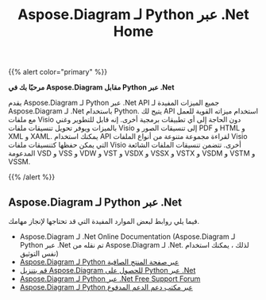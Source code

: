 ﻿---
title: Aspose.Diagram لـ Python عبر .Net Home
type: docs
weight: 40
url: /ar/python-net/
---
{{% alert color="primary" %}} 


**مرحبًا بك في Aspose.Diagram مقابل Python عبر .Net**

يقدم Aspose.Diagram لـ Python عبر .Net API جميع الميزات المفيدة لـ Aspose.Diagram لـ .Net باستخدام Python. يتيح لك API استخدام ميزاته القوية للعمل مع ملفات Visio دون الحاجة إلى أي تطبيقات برمجية أخرى. إنه قابل للتطوير وغني بالميزات ويوفر تحويل تنسيقات ملفات Visio إلى تنسيقات الصور و PDF و HTML و XML و XAML. يمكنك استخدام API لقراءة مجموعة متنوعة من أنواع الملفات Visio التي يمكن حفظها كتنسيقات ملفات Visio أخرى. تتضمن تنسيقات الملفات الشائعة المدعومة VSD و VSS و VDW و VST و VSDX و VSSX و VSTX و VSDM و VSTM و VSSM.

{{% /alert %}} 
## **Aspose.Diagram لـ Python عبر .Net**
فيما يلي روابط لبعض الموارد المفيدة التي قد تحتاجها لإنجاز مهامك.

- Aspose.Diagram لـ .Net Online Documentation (Aspose.Diagram لـ Python عبر .Net تم نقله من Aspose.Diagram لـ .Net. لذلك ، يمكنك استخدام نفس التوثيق)
- [Aspose.Diagram لـ Python عبر صفحة المنتج الصافية](https://products.aspose.com/diagram/python-net/)
- [قم بتنزيل Aspose.Diagram للحصول على Python عبر .Net](https://releases.aspose.com/diagram/python-net/)
- [Aspose.Diagram لـ Python عبر .Net Free Support Forum](https://forum.aspose.com/c/diagram/17)
- [Aspose.Diagram لـ Python عبر مكتب دعم الدعم المدفوع](https://helpdesk.aspose.com/)
